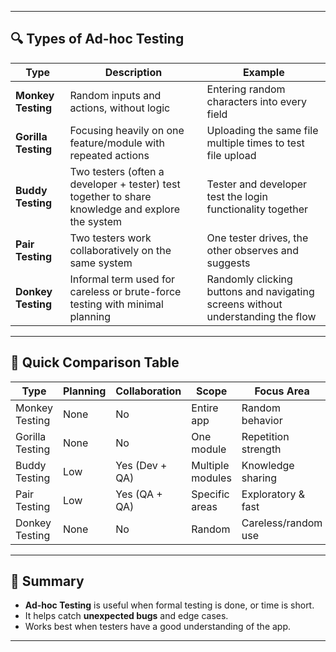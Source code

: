 
---
## 🔍 **Types of Ad-hoc Testing**

| Type                | Description                                                                                      | Example                                                                         |
| ------------------- | ------------------------------------------------------------------------------------------------ | ------------------------------------------------------------------------------- |
| **Monkey Testing**  | Random inputs and actions, without logic                                                         | Entering random characters into every field                                     |
| **Gorilla Testing** | Focusing heavily on one feature/module with repeated actions                                     | Uploading the same file multiple times to test file upload                      |
| **Buddy Testing**   | Two testers (often a developer + tester) test together to share knowledge and explore the system | Tester and developer test the login functionality together                      |
| **Pair Testing**    | Two testers work collaboratively on the same system                                              | One tester drives, the other observes and suggests                              |
| **Donkey Testing**  | Informal term used for careless or brute-force testing with minimal planning                     | Randomly clicking buttons and navigating screens without understanding the flow |

---

## 🧠 **Quick Comparison Table**

| Type            | Planning | Collaboration  | Scope            | Focus Area          |
| --------------- | -------- | -------------- | ---------------- | ------------------- |
| Monkey Testing  | None     | No             | Entire app       | Random behavior     |
| Gorilla Testing | None     | No             | One module       | Repetition strength |
| Buddy Testing   | Low      | Yes (Dev + QA) | Multiple modules | Knowledge sharing   |
| Pair Testing    | Low      | Yes (QA + QA)  | Specific areas   | Exploratory & fast  |
| Donkey Testing  | None     | No             | Random           | Careless/random use |

---

## 📌 Summary

* **Ad-hoc Testing** is useful when formal testing is done, or time is short.
* It helps catch **unexpected bugs** and edge cases.
* Works best when testers have a good understanding of the app.

---

